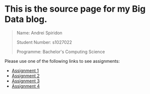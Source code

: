 # This is the source page for my Big Data blog.

> Name: Andrei Spiridon
>
> Student Number: s1027022
>
> Programme: Bachelor's Computing Science

Please use one of the following links to see assignments:
  * [Assignment 1](blogpost1.md)
  * [Assignment 2](blogpost2.md)
  * [Assignment 3](blogpost3.md)
  * [Assignment 4](blogpost4.md)


